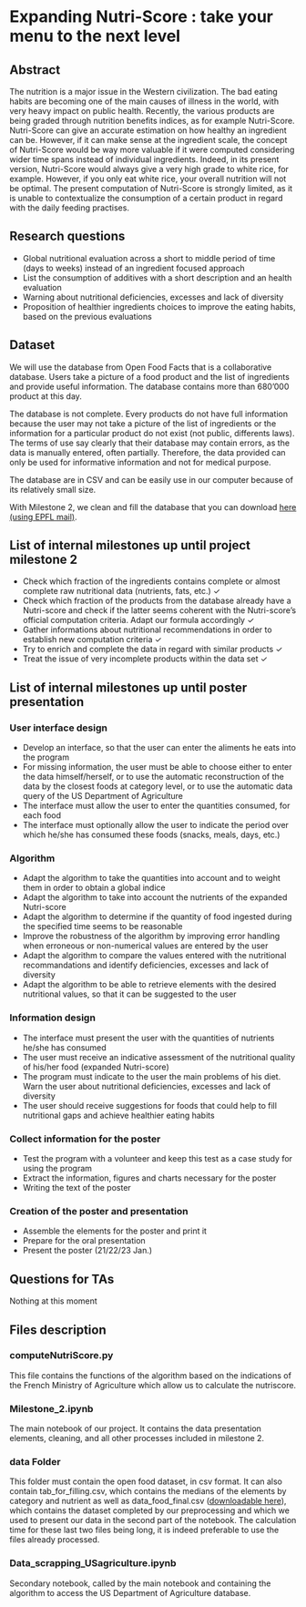 # Expanding Nutri-Score  : take your menu to the next level

## Abstract
The nutrition is a major issue in the Western civilization. The bad eating habits are becoming one of the main causes of illness in the world, with very heavy impact on public health. Recently, the various products are being graded through nutrition benefits indices, as for example Nutri-Score. 
Nutri-Score can give an accurate estimation on how healthy an ingredient can be. However, if it can make sense at the ingredient scale, the concept of Nutri-Score would be way more valuable if it were computed considering wider time spans instead of individual ingredients. Indeed, in its present version, Nutri-Score would always give a very high grade to white rice, for example. However, if you only eat white rice, your overall nutrition will not be optimal. The present computation of Nutri-Score is strongly limited, as it is unable to contextualize the consumption of a certain product in regard with the daily feeding practises.

## Research questions
* Global nutritional evaluation across a short to middle period of time (days to weeks) instead of an ingredient focused approach
* List the consumption of additives with a short description and an health evaluation
* Warning about nutritional deficiencies, excesses and lack of diversity
* Proposition of healthier ingredients choices to improve the eating habits, based on the previous evaluations 

## Dataset
We will use the database from Open Food Facts that is a collaborative database. Users take a picture of a food product and the list of ingredients and provide useful information. The database contains more than 680’000 product at this day. 

The database is not complete. Every products do not have full information because the user may not take a picture of the list of ingredients or the information for a particular product do not exist (not public, differents laws). The terms of use say clearly that their database may contain errors, as the data is manually entered, often partially. Therefore, the data provided can only be used for informative information and not for medical purpose.

The database are in CSV and can be easily use in our computer because of its relatively small size. 

With Milestone 2, we clean and fill the database that you can download [here (using EPFL mail)](https://drive.google.com/drive/folders/1G8-zV0-ctUQSk3X2qqIoh6SKuCFYmmAd?usp=sharing). 

## List of internal milestones up until project milestone 2
* Check which fraction of the ingredients contains complete or almost complete raw nutritional data (nutrients, fats, etc.) ✓
* Check which fraction of the products from the database already have a Nutri-score and check if the latter seems coherent with the Nutri-score’s official computation criteria. Adapt our formula accordingly ✓
* Gather informations about nutritional recommendations in order to establish new computation criteria ✓
* Try to enrich and complete the data in regard with similar products ✓
* Treat the issue of very incomplete products within the data set ✓

## List of internal milestones up until poster presentation
### User interface design
* Develop an interface, so that the user can enter the aliments he eats into the program
* For missing information, the user must be able to choose either to enter the data himself/herself, or to use the automatic reconstruction of the data by the closest foods at category level, or to use the automatic data query of the US Department of Agriculture
* The interface must allow the user to enter the quantities consumed, for each food
* The interface must optionally allow the user to indicate the period over which he/she has consumed these foods (snacks, meals, days, etc.)
### Algorithm
* Adapt the algorithm to take the quantities into account and to weight them in order to obtain a global indice
* Adapt the algorithm to take into account the nutrients of the expanded Nutri-score
* Adapt the algorithm to determine if the quantity of food ingested during the specified time seems to be reasonable
* Improve the robustness of the algorithm by improving error handling when erroneous or non-numerical values are entered by the user
* Adapt the algorithm to compare the values entered with the nutritional recommandations and identify deficiencies, excesses and lack of diversity
* Adapt the algorithm to be able to retrieve elements with the desired nutritional values, so that it can be suggested to the user
### Information design
* The interface must present the user with the quantities of nutrients he/she has consumed
* The user must receive an indicative assessment of the nutritional quality of his/her food (expanded Nutri-score)
* The program must indicate to the user the main problems of his diet. Warn the user about nutritional deficiencies, excesses and lack of diversity
* The user should receive suggestions for foods that could help to fill nutritional gaps and achieve healthier eating habits
### Collect information for the poster
* Test the program with a volunteer and keep this test as a case study for using the program
* Extract the information, figures and charts necessary for the poster
* Writing the text of the poster
### Creation of the poster and presentation
* Assemble the elements for the poster and print it
* Prepare for the oral presentation
* Present the poster (21/22/23 Jan.)

## Questions for TAs
Nothing at this moment

## Files description
### computeNutriScore.py
This file contains the functions of the algorithm based on the indications of the French Ministry of Agriculture which allow us to calculate the nutriscore.
### Milestone_2.ipynb
The main notebook of our project. It contains the data presentation elements, cleaning, and all other processes included in milestone 2. 
### data Folder
This folder must contain the open food dataset, in csv format. It can also contain tab_for_filling.csv, which contains the medians of the elements by category and nutrient as well as data_food_final.csv ([downloadable here](https://drive.google.com/drive/folders/1G8-zV0-ctUQSk3X2qqIoh6SKuCFYmmAd?usp=sharing)), which contains the dataset completed by our preprocessing and which we used to present our data in the second part of the notebook. The calculation time for these last two files being long, it is indeed preferable to use the files already processed.
### Data_scrapping_USagriculture.ipynb
Secondary notebook, called by the main notebook and containing the algorithm to access the US Department of Agriculture database.


